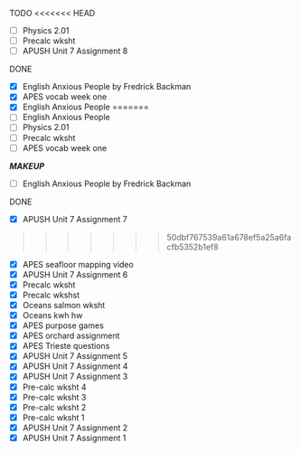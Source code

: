 TODO
<<<<<<< HEAD
- [ ] Physics 2.01
- [ ] Precalc wksht
- [ ] APUSH Unit 7 Assignment 8

DONE
- [X] English Anxious People by Fredrick Backman
- [X] APES vocab week one
- [X] English Anxious People
=======
- [ ] English Anxious People
- [ ] Physics 2.01
- [ ] Precalc wksht
- [ ] APES vocab week one

***MAKEUP***
- [ ] English Anxious People by Fredrick Backman

DONE
- [X] APUSH Unit 7 Assignment 7
>>>>>>> 50dbf767539a61a678ef5a25a6facfb5352b1ef8
- [X] APES seafloor mapping video
- [X] APUSH Unit 7 Assignment 6
- [X] Precalc wksht
- [X] Precalc wkshst
- [X] Oceans salmon wksht
- [X] Oceans kwh hw
- [X] APES purpose games
- [X] APES orchard assignment
- [X] APES Trieste questions
- [X] APUSH Unit 7 Assignment 5
- [X] APUSH Unit 7 Assignment 4
- [X] APUSH Unit 7 Assignment 3
- [X] Pre-calc wksht 4
- [X] Pre-calc wksht 3
- [X] Pre-calc wksht 2
- [X] Pre-calc wksht 1
- [X] APUSH Unit 7 Assignment 2
- [X] APUSH Unit 7 Assignment 1
